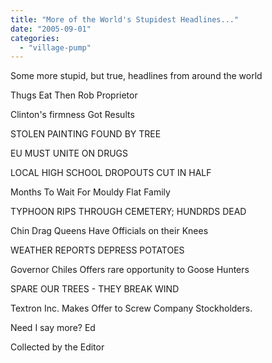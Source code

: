 ```yaml
---
title: "More of the World's Stupidest Headlines..."
date: "2005-09-01"
categories: 
  - "village-pump"
---
```


Some more stupid, but true, headlines from around the world

Thugs Eat Then Rob Proprietor

Clinton's firmness Got Results

STOLEN PAINTING FOUND BY TREE

EU MUST UNITE ON DRUGS

LOCAL HIGH SCHOOL DROPOUTS CUT IN HALF

Months To Wait For Mouldy Flat Family

TYPHOON RIPS THROUGH CEMETERY; HUNDRDS DEAD

Chin Drag Queens Have Officials on their Knees

WEATHER REPORTS DEPRESS POTATOES

Governor Chiles Offers rare opportunity to Goose Hunters

SPARE OUR TREES - THEY BREAK WIND

Textron Inc. Makes Offer to Screw Company Stockholders.

Need I say more? Ed

Collected by the Editor
